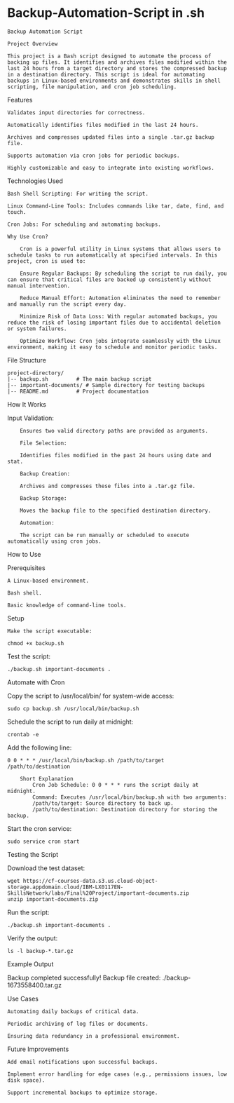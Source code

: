 # Backup-Automation-Script in .sh

```
Backup Automation Script

Project Overview

This project is a Bash script designed to automate the process of backing up files. It identifies and archives files modified within the last 24 hours from a target directory and stores the compressed backup in a destination directory. This script is ideal for automating backups in Linux-based environments and demonstrates skills in shell scripting, file manipulation, and cron job scheduling.

```

Features

	Validates input directories for correctness.
	
	Automatically identifies files modified in the last 24 hours.
	
	Archives and compresses updated files into a single .tar.gz backup file.
	
	Supports automation via cron jobs for periodic backups.
	
	Highly customizable and easy to integrate into existing workflows.

Technologies Used
	
	Bash Shell Scripting: For writing the script.
	
	Linux Command-Line Tools: Includes commands like tar, date, find, and touch.
	
	Cron Jobs: For scheduling and automating backups.

```
Why Use Cron?

	Cron is a powerful utility in Linux systems that allows users to schedule tasks to run automatically at specified intervals. In this project, cron is used to:
	
	Ensure Regular Backups: By scheduling the script to run daily, you can ensure that critical files are backed up consistently without manual intervention.
	
	Reduce Manual Effort: Automation eliminates the need to remember and manually run the script every day.
	
	Minimize Risk of Data Loss: With regular automated backups, you reduce the risk of losing important files due to accidental deletion or system failures.
	
	Optimize Workflow: Cron jobs integrate seamlessly with the Linux environment, making it easy to schedule and monitor periodic tasks.
```


File Structure

	project-directory/
	|-- backup.sh         # The main backup script
	|-- important-documents/ # Sample directory for testing backups
	|-- README.md         # Project documentation

How It Works

Input Validation:

		Ensures two valid directory paths are provided as arguments.
		
		File Selection:
		
		Identifies files modified in the past 24 hours using date and stat.
		
		Backup Creation:
		
		Archives and compresses these files into a .tar.gz file.
		
		Backup Storage:
		
		Moves the backup file to the specified destination directory.
		
		Automation:
		
		The script can be run manually or scheduled to execute automatically using cron jobs.



How to Use

Prerequisites
	
	A Linux-based environment.
	
	Bash shell.
	
	Basic knowledge of command-line tools.

Setup

	Make the script executable:
	
	chmod +x backup.sh

Test the script:

	./backup.sh important-documents .

Automate with Cron

Copy the script to /usr/local/bin/ for system-wide access:

	sudo cp backup.sh /usr/local/bin/backup.sh

Schedule the script to run daily at midnight:

	crontab -e

Add the following line:

	0 0 * * * /usr/local/bin/backup.sh /path/to/target /path/to/destination

		Short Explanation
			Cron Job Schedule: 0 0 * * * runs the script daily at midnight.
			Command: Executes /usr/local/bin/backup.sh with two arguments:
			/path/to/target: Source directory to back up.
			/path/to/destination: Destination directory for storing the backup.

Start the cron service:

	sudo service cron start





Testing the Script

Download the test dataset:

	wget https://cf-courses-data.s3.us.cloud-object-storage.appdomain.cloud/IBM-LX0117EN-SkillsNetwork/labs/Final%20Project/important-documents.zip
	unzip important-documents.zip

Run the script:

	./backup.sh important-documents .

Verify the output:

	ls -l backup-*.tar.gz

Example Output

Backup completed successfully!
Backup file created: ./backup-1673558400.tar.gz

Use Cases

	Automating daily backups of critical data.
	
	Periodic archiving of log files or documents.
	
	Ensuring data redundancy in a professional environment.

Future Improvements

	Add email notifications upon successful backups.
	
	Implement error handling for edge cases (e.g., permissions issues, low disk space).
	
	Support incremental backups to optimize storage.

```
